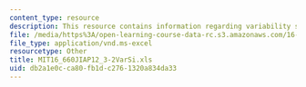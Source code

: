```yaml
---
content_type: resource
description: This resource contains information regarding variability simulation.
file: /media/https%3A/open-learning-course-data-rc.s3.amazonaws.com/16-660j-introduction-to-lean-six-sigma-methods-january-iap-2012/db2a1e0cca80fb1dc2761320a834da33_MIT16_660JIAP12_3-2VarSi.xls
file_type: application/vnd.ms-excel
resourcetype: Other
title: MIT16_660JIAP12_3-2VarSi.xls
uid: db2a1e0c-ca80-fb1d-c276-1320a834da33
---
```

